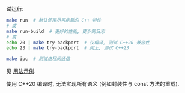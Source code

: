 试运行:

```bash
make run  # 默认使用尽可能新的 C++ 特性
# 或
make run-build  # 更好的性能, 更少的日志
# 或
echo 20 | make try-backport  # 仅编译, 测试 C++20 兼容性
echo 23 | make try-backport  # 同上, 测试 C++23
```

```bash
make ipc  # 测试进程间通信
```

见 [用法示例](./include/tester.hpp).

使用 C++20 编译时, 无法实现所有语义 (例如封装性与 const 方法的重载).

